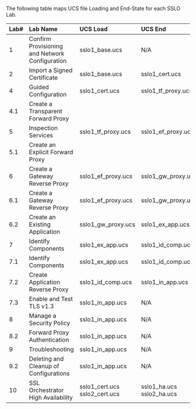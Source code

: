 The following table maps UCS file Loading and End-State for each SSLO Lab.

|Lab#|Lab Name|UCS Load|UCS End|
|:-----|:-----|:-----|:----|
|1|Confirm Provisioning and Network Configuration|sslo1_base.ucs| N/A |
|2|Import a Signed Certificate|sslo1_base.ucs|sslo1_cert.ucs|
|4|Guided Configuration|sslo1_cert.ucs|sslo1_tf_proxy.ucs|
|4.1|Create a Transparent Forward Proxy| | |
|5|Inspection Services|sslo1_tf_proxy.ucs|sslo1_ef_proxy.ucs|
|5.1|Create an Explicit Forward Proxy| | |
|6|Create a Gateway Reverse Proxy|sslo1_ef_proxy.ucs|sslo1_gw_proxy.ucs|
|6.1|Create a Gateway Reverse Proxy|sslo1_ef_proxy.ucs|sslo1_gw_proxy.ucs|
|6.2|Create an Existing Application|sslo1_gw_proxy.ucs|sslo1_ex_app.ucs|
|7|Identify Components|sslo1_ex_app.ucs|sslo1_id_comp.ucs|
|7.1|Identify Components|sslo1_ex_app.ucs|sslo1_id_comp.ucs|
|7.2|Create Application Reverse Proxy|sslo1_id_comp.ucs|sslo1_in_app.ucs|
|7.3|Enable and Test TLS v1.3|sslo1_in_app.ucs| N/A |
|8|Manage a Security Policy|sslo1_in_app.ucs| N/A |
|8.2|Forward Proxy Authentication|sslo1_in_app.ucs| N/A |
|9|Troubleshooting|sslo1_in_app.ucs|N/A|
|9.2|Deleting and Cleanup of Configurations|sslo1_in_app.ucs|N/A|
|10|SSL Orchestrator High Availability|sslo1_cert.ucs<br/>sslo2_cert.ucs|sslo1_ha.ucs<br/>sslo2_ha.ucs|
